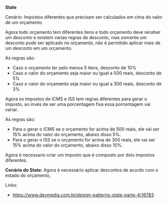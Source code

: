 **State**

Cenário: Impostos diferentes que precisam ser calculados em cima do valor de um orçamento.

Agora todo orçamento tem diferentes itens e todo orçamento deve receber um desconto e existem varias regras de desconto, mas somente um desconto pode ser aplicado no orçamento, não é permitido aplicar mais de um desconto em um orçamento.

As regras são: 
- Caso o orçamento ter pelo menos 5 itens, desconto de 10%
- Caso o valor do orçamento seja maior ou igual a 500 reais, desconto de 5%
- Caso o valor do orçamento seja maior ou igual a 300 reais, desconto de 3%

Agora os impostos de ICMS e ISS tem regras diferentes para gerar o imposto, ao invés de ser uma porcentagem fixa essa porcentagem vai variar.

As regras são:
- Para o gerar o ICMS se o orçamento for acima de 500 reais, ele vai ser 15% acima do valor do orçamento, abaixo disso 5%.
- Para o gerar o ISS se o orçamento for acima de 300 reais, ele vai ser 15% acima do valor do orçamento, abaixo disso 10%.

Agora é necessario criar um imposto que é composto por dois impostos diferentes.

**Cenário do State:**
Agora é necessário aplicar descontos de acordo com o estado do orçamento, 

Links: 
- https://www.devmedia.com.br/design-patterns-state-parte-4/16783